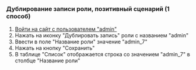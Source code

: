 ### Дублирование записи роли, позитивный сценарий (1 способ)

1. [Войти на сайт с пользователем "admin"](../../../../0.%20Шаги/1.%20Войти%20на%20сайт%20с%20пользователем%20username.md)
1. Нажать на иконку "Дублировать запись" роли с названием "admin"
1. Ввести в поле "Название роли" значение "admin_7"
1. Нажать на кнопку "Сохранить"
1. В таблице "Список" отображается строка со значением "admin_7" в столбце "Название роли"
